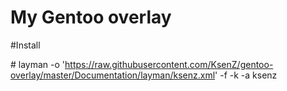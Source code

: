 My Gentoo overlay
==============

#Install

\# layman -o 'https://raw.githubusercontent.com/KsenZ/gentoo-overlay/master/Documentation/layman/ksenz.xml' -f -k -a ksenz

